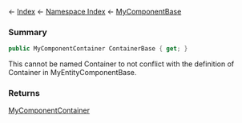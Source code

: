 ← [Index](Api-Index) ← [Namespace Index](Namespace-Index) ← [MyComponentBase](VRage.Game.Components.MyComponentBase)

### Summary

```csharp
public MyComponentContainer ContainerBase { get; }
```

This cannot be named Container to not conflict with the definition of Container in MyEntityComponentBase.

### Returns

[MyComponentContainer](VRage.Game.Components.MyComponentContainer)

